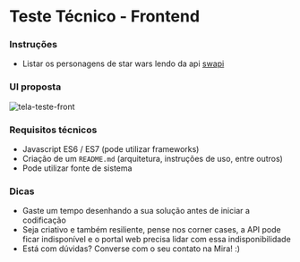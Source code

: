 # Teste Técnico - Frontend

### Instruções

- Listar os personagens de star wars lendo da api [swapi](https://swapi.co/)

### UI proposta

![tela-teste-front](https://user-images.githubusercontent.com/398909/42768524-2679fad8-88f6-11e8-9872-41eb199d1d79.png)

### Requisitos técnicos

- Javascript ES6 / ES7 (pode utilizar frameworks)
- Criação de um `README.md` (arquitetura, instruções de uso, entre outros)
- Pode utilizar fonte de sistema

### Dicas

- Gaste um tempo desenhando a sua solução antes de iniciar a codificação
- Seja criativo e também resiliente, pense nos corner cases, a API pode ficar indisponível e o portal web precisa lidar com essa indisponibilidade
- Está com dúvidas? Converse com o seu contato na Mira! :)
